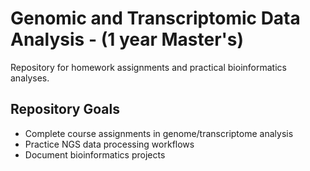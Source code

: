 # Genomic and Transcriptomic Data Analysis - (1 year Master's)

Repository for homework assignments and practical bioinformatics analyses.

## Repository Goals
- Complete course assignments in genome/transcriptome analysis
- Practice NGS data processing workflows
- Document bioinformatics projects

